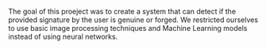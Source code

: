 
The goal of this proeject was to create a system that can detect if the provided signature by the user is genuine or forged. We restricted ourselves 
to use basic image processing techniques and Machine Learning models instead of using neural networks.
